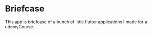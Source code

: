 # Briefcase
This app is briefcase of a bunch of little flutter applications I made for a udemyCourse.

